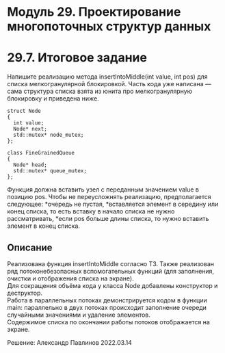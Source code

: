 # Модуль 29. Проектирование многопоточных структур данных
# 29.7. Итоговое задание

Напишите реализацию метода insertIntoMiddle(int value, int pos) для списка мелкогранулярной блокировкой. Часть кода уже написана — сама структура списка взята из юнита про мелкогранулярную блокировку и приведена ниже.
```
struct Node
{
  int value;
  Node* next;
  std::mutex* node_mutex;
};

class FineGrainedQueue
{
  Node* head;
  std::mutex* queue_mutex;
};
```

Функция должна вставить узел с переданным значением value в позицию pos. Чтобы не переусложнять реализацию, предполагается следующее:
*очередь не пустая,
*вставляется элемент в середину или конец списка, то есть вставку в начало списка не нужно рассматривать,
*если pos больше длины списка, то нужно вставить элемент в конец списка.



## Описание

Реализована функция insertIntoMiddle согласно ТЗ. Также реализован ряд потоконебезопасных вспомогательных функций (для заполнения, очистки и отображения списка на экране). \
Для сокращения объёма кода у класса Node добавлены конструктор и деструктор. \
Работа в параллельных потоках демонстрируется кодом в функции main: параллельно в двух потоках происходит заполнение очереди случайными значениями и удаление элементов. \
Содержимое списка по окончании работы потоков отображается на экране.



Решение: Александр Павлинов 2022.03.14

